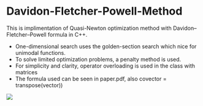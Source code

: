 # Davidon-Fletcher-Powell-Method
This is implimentation of Quasi-Newton optimization method with Davidon–Fletcher–Powell formula in C++.
* One-dimensional search uses the golden-section search which nice for unimodal functions.
* To solve limited optimization problems, a penalty method is used.
* For simplicity and clarity, operator overloading is used in the class with matrices
* The formula used can be seen in paper.pdf, also covector = transpose(vector))

![](https://github.com/munrocket/Davidon-Fletcher-Powell-Method/blob/master/bin/Debug/example.png)
